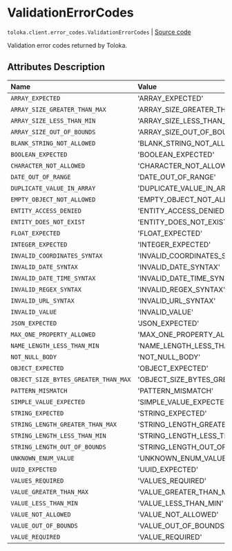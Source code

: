 # ValidationErrorCodes
`toloka.client.error_codes.ValidationErrorCodes` | [Source code](https://github.com/Toloka/toloka-kit/blob/v1.2.0/src/client/error_codes.py#L95)

Validation error codes returned by Toloka.

## Attributes Description

| Name | Value | Description |
| :------| :-----------| :----------| 
`ARRAY_EXPECTED`|'ARRAY_EXPECTED'|
`ARRAY_SIZE_GREATER_THAN_MAX`|'ARRAY_SIZE_GREATER_THAN_MAX'|
`ARRAY_SIZE_LESS_THAN_MIN`|'ARRAY_SIZE_LESS_THAN_MIN'|
`ARRAY_SIZE_OUT_OF_BOUNDS`|'ARRAY_SIZE_OUT_OF_BOUNDS'|
`BLANK_STRING_NOT_ALLOWED`|'BLANK_STRING_NOT_ALLOWED'|
`BOOLEAN_EXPECTED`|'BOOLEAN_EXPECTED'|
`CHARACTER_NOT_ALLOWED`|'CHARACTER_NOT_ALLOWED'|
`DATE_OUT_OF_RANGE`|'DATE_OUT_OF_RANGE'|
`DUPLICATE_VALUE_IN_ARRAY`|'DUPLICATE_VALUE_IN_ARRAY'|
`EMPTY_OBJECT_NOT_ALLOWED`|'EMPTY_OBJECT_NOT_ALLOWED'|
`ENTITY_ACCESS_DENIED`|'ENTITY_ACCESS_DENIED'|
`ENTITY_DOES_NOT_EXIST`|'ENTITY_DOES_NOT_EXIST'|
`FLOAT_EXPECTED`|'FLOAT_EXPECTED'|
`INTEGER_EXPECTED`|'INTEGER_EXPECTED'|
`INVALID_COORDINATES_SYNTAX`|'INVALID_COORDINATES_SYNTAX'|
`INVALID_DATE_SYNTAX`|'INVALID_DATE_SYNTAX'|
`INVALID_DATE_TIME_SYNTAX`|'INVALID_DATE_TIME_SYNTAX'|
`INVALID_REGEX_SYNTAX`|'INVALID_REGEX_SYNTAX'|
`INVALID_URL_SYNTAX`|'INVALID_URL_SYNTAX'|
`INVALID_VALUE`|'INVALID_VALUE'|
`JSON_EXPECTED`|'JSON_EXPECTED'|
`MAX_ONE_PROPERTY_ALLOWED`|'MAX_ONE_PROPERTY_ALLOWED'|
`NAME_LENGTH_LESS_THAN_MIN`|'NAME_LENGTH_LESS_THAN_MIN'|
`NOT_NULL_BODY`|'NOT_NULL_BODY'|
`OBJECT_EXPECTED`|'OBJECT_EXPECTED'|
`OBJECT_SIZE_BYTES_GREATER_THAN_MAX`|'OBJECT_SIZE_BYTES_GREATER_THAN_MAX'|
`PATTERN_MISMATCH`|'PATTERN_MISMATCH'|
`SIMPLE_VALUE_EXPECTED`|'SIMPLE_VALUE_EXPECTED'|
`STRING_EXPECTED`|'STRING_EXPECTED'|
`STRING_LENGTH_GREATER_THAN_MAX`|'STRING_LENGTH_GREATER_THAN_MAX'|
`STRING_LENGTH_LESS_THAN_MIN`|'STRING_LENGTH_LESS_THAN_MIN'|
`STRING_LENGTH_OUT_OF_BOUNDS`|'STRING_LENGTH_OUT_OF_BOUNDS'|
`UNKNOWN_ENUM_VALUE`|'UNKNOWN_ENUM_VALUE'|
`UUID_EXPECTED`|'UUID_EXPECTED'|
`VALUES_REQUIRED`|'VALUES_REQUIRED'|
`VALUE_GREATER_THAN_MAX`|'VALUE_GREATER_THAN_MAX'|
`VALUE_LESS_THAN_MIN`|'VALUE_LESS_THAN_MIN'|
`VALUE_NOT_ALLOWED`|'VALUE_NOT_ALLOWED'|
`VALUE_OUT_OF_BOUNDS`|'VALUE_OUT_OF_BOUNDS'|
`VALUE_REQUIRED`|'VALUE_REQUIRED'|

